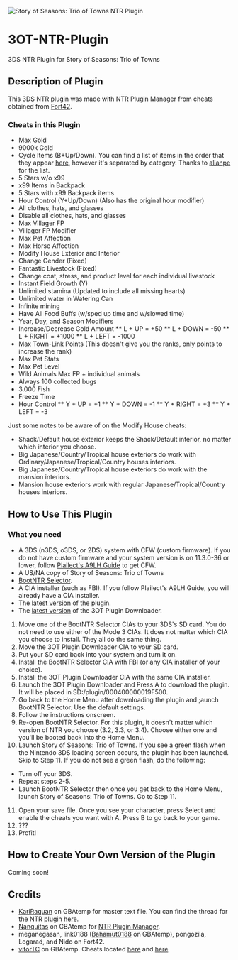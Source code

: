 ![Story of Seasons: Trio of Towns NTR Plugin](https://github.com/KunoichiZ/3OT-NTR-Plugin/blob/master/assets/story-of-seasons-trio-of-towns-boart-656x584.png)

# 3OT-NTR-Plugin
3DS NTR Plugin for Story of Seasons: Trio of Towns

## Description of Plugin
This 3DS NTR plugin was made with NTR Plugin Manager from cheats obtained from [Fort42](http://www.fort42.com/gateshark/game1945/).

### Cheats in this Plugin
* Max Gold
* 9000k Gold
* Cycle Items (B+Up/Down). You can find a list of items in the order that they appear [here](https://www.dropbox.com/s/fdzhker05clfcaa/Items%20List.xlsx?dl=0), however it's separated by category. Thanks to [alianpe](https://gbatemp.net/members/alianpe.403428/) for the list.
* 5 Stars w/o x99 
* x99 Items in Backpack 
* 5 Stars with x99 Backpack items
* Hour Control (Y+Up/Down) (Also has the original hour modifier) 
* All clothes, hats, and glasses 
* Disable all clothes, hats, and glasses 
* Max Villager FP
* Villager FP Modifier
* Max Pet Affection 
* Max Horse Affection 
* Modify House Exterior and Interior
* Change Gender (Fixed) 
* Fantastic Livestock (Fixed) 
* Change coat, stress, and product level for each individual livestock
* Instant Field Growth (Y)
* Unlimited stamina (Updated to include all missing hearts)
* Unlimited water in Watering Can 
* Infinite mining 
* Have All Food Buffs (w/sped up time and w/slowed time)
* Year, Day, and Season Modifiers 
* Increase/Decrease Gold Amount
** L + UP = +50
** L + DOWN = -50
** L + RIGHT = +1000
** L + LEFT = -1000
* Max Town-Link Points (This doesn't give you the ranks, only points to increase the rank)
* Max Pet Stats
* Max Pet Level
* Wild Animals Max FP + individual animals
* Always 100 collected bugs
* 3.000 Fish
* Freeze Time
* Hour Control
** Y + UP = +1
** Y + DOWN = -1
** Y + RIGHT = +3
** Y + LEFT = -3

Just some notes to be aware of on the Modify House cheats:
* Shack/Default house exterior keeps the Shack/Default interior, no matter which interior you choose.
* Big Japanese/Country/Tropical house exteriors do work with Ordinary/Japanese/Tropical/Country houses interiors.
* Big Japanese/Country/Tropical house exteriors do work with the mansion interiors.
* Mansion house exteriors work with regular Japanese/Tropical/Country houses interiors. 

## How to Use This Plugin

### What you need
* A 3DS (n3DS, o3DS, or 2DS) system with CFW (custom firmware). If you do not have custom firmware and your system version is on 11.3.0-36 or lower, follow [Plailect's A9LH Guide](https://3ds.guide) to get CFW.
* A US/NA copy of Story of Seasons: Trio of Towns
* [BootNTR Selector](https://gbatemp.net/threads/release-bootntr-selector.432911/).
* A CIA installer (such as FBI). If you follow Plailect's A9LH Guide, you will already have a CIA installer.
* The [latest version](https://github.com/KunoichiZ/3OT-NTR-Plugin/releases) of the plugin.
* The [latest version](https://github.com/KunoichiZ/3OT-plugin-downloader/releases) of the 3OT Plugin Downloader.

1. Move one of the BootNTR Selector CIAs to your 3DS's SD card. You do not need to use either of the Mode 3 CIAs. It does not matter which CIA you choose to install. They all do the same thing.
2. Move the 3OT Plugin Downloader CIA to your SD card.
3. Put your SD card back into your system and turn it on.
4. Install the BootNTR Selector CIA with FBI (or any CIA installer of your choice).
5. Install the 3OT Plugin Downloader CIA with the same CIA installer.
6. Launch the 3OT Plugin Downloader and Press A to download the plugin. It will be placed in SD:/plugin/000400000019F500. 
7. Go back to the Home Menu after downloading the plugin and ;aunch BootNTR Selector. Use the default settings.
8. Follow the instructions onscreen.
9. Re-open BootNTR Selector. For this plugin, it doesn't matter which version of NTR you choose (3.2, 3.3, or 3.4). Choose either one and you'll be booted back into the Home Menu.
10. Launch Story of Seasons: Trio of Towns. If you see a green flash when the Nintendo 3DS loading screen occurs, the plugin has been launched. Skip to Step 11. If you do not see a green flash, do the following:
* Turn off your 3DS. 
* Repeat steps 2-5. 
* Launch BootNTR Selector then once you get back to the Home Menu, launch Story of Seasons: Trio of Towns. Go to Step 11.
11. Open your save file. Once you see your character, press Select and enable the cheats you want with A. Press B to go back to your game.
12. ???
13. Profit!

## How to Create Your Own Version of the Plugin
Coming soon!

## Credits
* [KariRaquan](https://gbatemp.net/members/kariraquan.383241/) on GBAtemp for master text file. You can find the thread for the NTR plugin [here](https://gbatemp.net/threads/story-of-seasons-trio-of-towns-ntr-plugin.463287/).
* [Nanquitas](https://gbatemp.net/members/nanquitas.372709/) on GBAtemp for [NTR Plugin Manager](https://gbatemp.net/threads/release-ntr-plugin-manager.457613/).
* meganegasan, link0188 ([Bahamut0188](https://gbatemp.net/members/bahamut0188.389322/) on GBAtemp), pongozila, Legarad, and Nido on Fort42.
* [vitorTC](https://gbatemp.net/members/vitortc.223144/) on GBAtemp. Cheats located [here](https://gbatemp.net/threads/story-of-seasons-trio-of-towns-ntr-plugin.463287/page-15#post-7280195) and [here](https://gbatemp.net/threads/story-of-seasons-trio-of-towns-ntr-plugin.463287/page-15#post-7280933)
